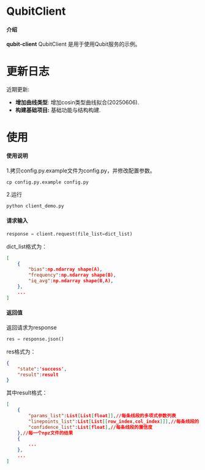 # QubitClient

#### 介绍
**qubit-client**
QubitClient 是用于使用Qubit服务的示例。

# 更新日志   

近期更新:

- **增加曲线类型**: 增加cosin类型曲线拟合(20250606).
- **构建基础项目:** 基础功能与结构构建.    


# 使用
#### 使用说明
1.拷贝config.py.example文件为config.py，并修改配置参数。
```
cp config.py.example config.py
```
2.运行
```Python
python client_demo.py
```

#### 请求输入

```python
response = client.request(file_list=dict_list)
```
dict_list格式为：
```json
[
    {
        "bias":np.ndarray shape(A),
        "frequency":np.ndarray shape(B),
        "iq_avg":np.ndarray shape(B,A),
    },
    ...
]
```


#### 返回值
返回请求为response
```python
res = response.json()
```
res格式为：
```json
{
    "state":'success',
    "result":result
}
```
其中result格式：
```json
[
    {
        "params_list":List[List[float]],//每条线段的多项式参数列表
        "linepoints_list":List[List[[row_index,col_index]]],//每条线段的点坐标列表
        "confidence_list":List[float],//每条线段的置信度
    },//每一个npz文件的结果
    {
        ...
    },
    ...
]
```


